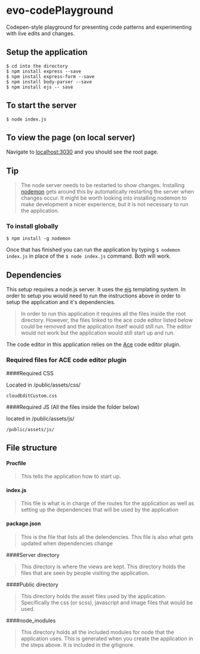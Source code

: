 # evo-codePlayground
Codepen-style playground for presenting code patterns and experimenting with live edits and changes.

## Setup the application
```shell
$ cd into the directory
$ npm install express --save
$ npm install express-form --save
$ npm install body-parser --save
$ npm install ejs -- save
```

## To start the server
```shell
$ node index.js
```

## To view the page (on local server)

Navigate to [localhost:3030](http://localhost:3030/) and you should see the root page.

## Tip
>The node server needs to be restarted to show changes. Installing [nodemon](https://www.npmjs.com/package/nodemon) gets around this by automatically restarting the server when changes occur.  It might be worth looking into installing nodemon to make development a nicer experience, but it is not necessary to run the application.

### To install globally
```shell
$ npm install -g nodemon
```

Once that has finished you can run the application by typing `$ nodemon index.js` in place of the `$ node index.js` command. Both will work.

## Dependencies

This setup requires a node.js server.  It uses the [ejs](http://www.embeddedjs.com/) templating system.  In order to setup you would need to run the instructions above in order to setup the application and it's dependencies.

> In order to run this application it requires all the files inside the root directory.  However, the files linked to the ace code editor listed below could be removed and the application itself would still run.  The editor would not work but the application would still start up and run.

The code editor in this application relies on the [Ace](https://ace.c9.io) code editor plugin.

### Required files for ACE code editor plugin

####Required CSS

Located in /public/assets/css/

```shell
cloudEditCustom.css
```

####Required JS (All the files inside the folder below)

located in /public/assets/js/

```shell
/public/assets/js/
```

## File structure

#### Procfile
>This tells the application how to start up.

#### index.js
>This file is what is in charge of the routes for the application as well as setting up the dependencies that will be used by the application

#### package.json
>This is the file that lists all the delendencies.  This file is also what gets updated when dependencies change

####Server directory
>This directory is where the views are kept.  This directory holds the files that are seen by people visiting the application.

####Public directory
>This directory holds the asset files used by the application.  Specifically the css (or scss), javascript and image files that would be used.

####node_modules
>This directory holds all the included modules for node that the application uses.  This is generated when you create the application in the steps above.  It is included in the gitignore.

